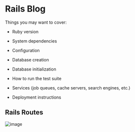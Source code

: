 # Rails Blog

Things you may want to cover:

* Ruby version

* System dependencies

* Configuration

* Database creation

* Database initialization

* How to run the test suite

* Services (job queues, cache servers, search engines, etc.)

* Deployment instructions

## Rails Routes

![image](https://user-images.githubusercontent.com/25054772/126951869-8459df68-b314-48b2-bef8-627de22718f0.png)

